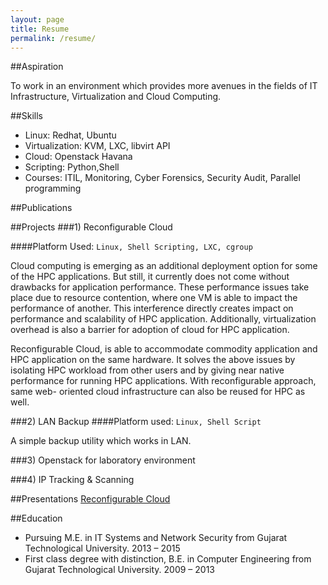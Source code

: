 ```yaml
---
layout: page
title: Resume
permalink: /resume/
---
```



##Aspiration

To work in an environment which provides more avenues in the fields of IT Infrastructure, Virtualization and Cloud Computing.

##Skills

- Linux: Redhat, Ubuntu
- Virtualization: KVM, LXC, libvirt API
- Cloud: Openstack Havana
- Scripting: Python,Shell
- Courses: ITIL, Monitoring, Cyber Forensics, Security Audit, Parallel programming


##Publications

##Projects
###1) Reconfigurable Cloud

####Platform Used: `Linux, Shell Scripting, LXC, cgroup`

Cloud computing is emerging as an additional deployment option for some of the HPC 
applications. But still, it currently does not come without 
drawbacks for application performance. These performance 
issues take place due to resource contention, where one VM is 
able to impact the performance of another. This interference 
directly creates impact on performance and scalability of HPC 
application. Additionally, virtualization overhead is also a 
barrier for adoption of cloud for HPC application. 

Reconfigurable Cloud, is able to accommodate commodity 
application and HPC application on the same hardware. It 
solves the above issues by isolating HPC workload from other 
users and by giving near native performance for running HPC 
applications. With reconfigurable approach, same web-
oriented cloud infrastructure can also be reused for HPC as 
well.

###2) LAN Backup
####Platform used: `Linux, Shell Script`

A simple backup utility which works in LAN.

###3) Openstack for laboratory environment

###4) IP Tracking & Scanning

##Presentations
[Reconfigurable Cloud](http://slides.com/sumitjoshi/deck-2/#/)

##Education

- Pursuing M.E. in IT Systems and Network Security from Gujarat Technological University. 2013 – 2015
- First class degree with distinction, B.E. in Computer Engineering from Gujarat Technological University. 2009 – 2013

